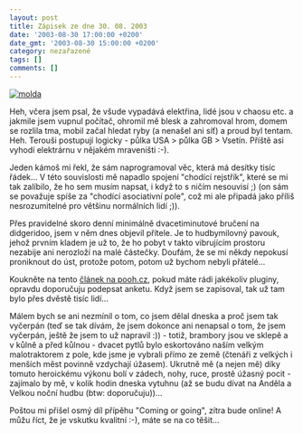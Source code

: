 ```yaml
---
layout: post
title: Zápisek ze dne 30. 08. 2003
date: '2003-08-30 17:00:00 +0200'
date_gmt: '2003-08-30 15:00:00 +0200'
category: nezařazené
tags: []
comments: []
---
```

<p>
<div >  <a href="%base_url%/assets/old-images/molda.jpg"><img alt="molda" src="%base_url%/assets/old-images/molda.jpg"></a>  </div>
<p>Heh, včera jsem psal, že všude vypadává elektřina, lidé jsou v chaosu etc. a jakmile jsem vupnul počítač, ohromil mě blesk a zahromoval hrom, domem se rozlila tma, mobil začal hledat ryby (a nenašel ani síť) a proud byl tentam. Heh. Terouši postupují logicky - půlka USA &gt; půlka GB &gt; Vsetín. Příště asi vyhodí elektrárnu v nějakém mraveništi :-).</p>
<p>Jeden kámoš mi řekl, že sám naprogramoval věc, která má desítky tisíc řádek... V této souvislosti mě napadlo spojení &quot;chodící rejstřík&quot;, které se mi tak zalíbilo, že ho sem musím napsat, i když to s ničím nesouvisí ;) (on sám se považuje spíše za &quot;chodící asociativní pole&quot;, což mi ale připadá jako příliš nesrozumitelné pro většinu normálních lidí ;)).</p>
<p>Přes pravidelné skoro denní minimálně dvacetiminutové bručení na didgeridoo, jsem v něm dnes objevil přítele. Je to hudbymilovný pavouk, jehož prvním kladem je už to, že ho pobyt v takto vibrujícím prostoru nezabije ani nerozloží na malé částečky. Doufám, že se mi někdy nepokusí proniknout do úst, protože potom, potom už bychom nebyli přátelé...</p>
<p>Koukněte na tento <a href="http://www.pooh.cz/a.asp?a=2006061&db=" target="_blank">článek na pooh.cz</a>, pokud máte rádi jakékoliv pluginy, opravdu doporučuju podepsat anketu. Když jsem se zapisoval, tak už tam bylo přes dvěstě tisíc lidí...</p>
<p>Málem bych se ani nezmínil o tom, co jsem dělal dneska a proč jsem tak vyčerpán (teď se tak dívám, že jsem dokonce ani nenapsal o tom, že jsem vyčerpán, ještě že jsem to už napravil :)) - totiž, brambory jsou ve sklepě a v kůlně a před kůlnou - dvacet pytlů bylo eskortováno naším velkým malotraktorem z pole, kde jsme je vybrali přímo ze země (čtenáři z velkých i menších měst povinně vzdychají úžasem). Ukrutně mě (a nejen mě) díky tomuto heroickému výkonu bolí v zádech, nohy, ruce, prostě úžasný pocit - zajímalo by mě, v kolik hodin dneska vytuhnu (až se budu dívat na Anděla a Velkou noční hudbu (btw: doporučuju))...</p>
<p>Poštou mi přišel osmý díl přípěhu &quot;Coming or going&quot;, zítra bude online! A můžu říct, že je vskutku kvalitní :-), máte se na co těšit...</p>
